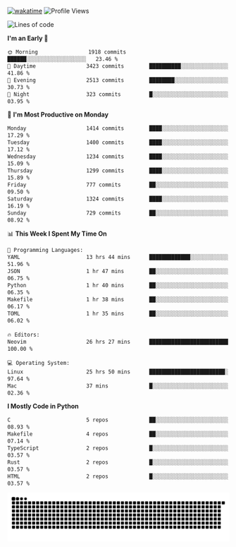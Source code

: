 [![wakatime](https://wakatime.com/badge/user/b920b284-3cde-4cd4-b72e-f7f22d050b16.svg)](https://wakatime.com/@b920b284-3cde-4cd4-b72e-f7f22d050b16)
![Profile Views](http://img.shields.io/badge/Profile%20Views-4586-blue)
<!--START_SECTION:waka-->
![Lines of code](https://img.shields.io/badge/From%20Hello%20World%20I%27ve%20Written-6.3%20million%20lines%20of%20code-blue)

**I'm an Early 🐤** 

```text
🌞 Morning                1918 commits        ██████░░░░░░░░░░░░░░░░░░░   23.46 % 
🌆 Daytime                3423 commits        ██████████░░░░░░░░░░░░░░░   41.86 % 
🌃 Evening                2513 commits        ████████░░░░░░░░░░░░░░░░░   30.73 % 
🌙 Night                  323 commits         █░░░░░░░░░░░░░░░░░░░░░░░░   03.95 % 
```
📅 **I'm Most Productive on Monday** 

```text
Monday                   1414 commits        ████░░░░░░░░░░░░░░░░░░░░░   17.29 % 
Tuesday                  1400 commits        ████░░░░░░░░░░░░░░░░░░░░░   17.12 % 
Wednesday                1234 commits        ████░░░░░░░░░░░░░░░░░░░░░   15.09 % 
Thursday                 1299 commits        ████░░░░░░░░░░░░░░░░░░░░░   15.89 % 
Friday                   777 commits         ██░░░░░░░░░░░░░░░░░░░░░░░   09.50 % 
Saturday                 1324 commits        ████░░░░░░░░░░░░░░░░░░░░░   16.19 % 
Sunday                   729 commits         ██░░░░░░░░░░░░░░░░░░░░░░░   08.92 % 
```


📊 **This Week I Spent My Time On** 

```text
💬 Programming Languages: 
YAML                     13 hrs 44 mins      █████████████░░░░░░░░░░░░   51.96 % 
JSON                     1 hr 47 mins        ██░░░░░░░░░░░░░░░░░░░░░░░   06.75 % 
Python                   1 hr 40 mins        ██░░░░░░░░░░░░░░░░░░░░░░░   06.35 % 
Makefile                 1 hr 38 mins        ██░░░░░░░░░░░░░░░░░░░░░░░   06.17 % 
TOML                     1 hr 35 mins        ██░░░░░░░░░░░░░░░░░░░░░░░   06.02 % 

🔥 Editors: 
Neovim                   26 hrs 27 mins      █████████████████████████   100.00 % 

💻 Operating System: 
Linux                    25 hrs 50 mins      ████████████████████████░   97.64 % 
Mac                      37 mins             █░░░░░░░░░░░░░░░░░░░░░░░░   02.36 % 
```

**I Mostly Code in Python** 

```text
C                        5 repos             ██░░░░░░░░░░░░░░░░░░░░░░░   08.93 % 
Makefile                 4 repos             ██░░░░░░░░░░░░░░░░░░░░░░░   07.14 % 
TypeScript               2 repos             █░░░░░░░░░░░░░░░░░░░░░░░░   03.57 % 
Rust                     2 repos             █░░░░░░░░░░░░░░░░░░░░░░░░   03.57 % 
HTML                     2 repos             █░░░░░░░░░░░░░░░░░░░░░░░░   03.57 % 
```




<!--END_SECTION:waka-->
![Snake animation](https://raw.githubusercontent.com/timmypidashev/timmypidashev/main/commits.svg)
